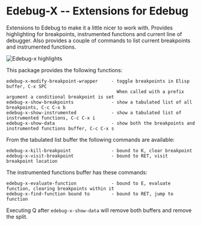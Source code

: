 # Edebug-X -- Extensions for Edebug

Extensions to Edebug to make it a little nicer to work with. Provides highlighting for breakpoints, instrumented functions
and current line of debugger. Also provides a couple of commands to list current breakpoints and instrumented functions.

![Edebug-x highlights](https://raw.github.com/ScottyB/edebug-x/master/images/edebug-highlights.png)

This package provides the following functions:
```
edebug-x-modify-breakpoint-wrapper     - toggle breakpoints in Elisp buffer, C-x SPC
                                         When called with a prefix argument a conditional breakpoint is set
edebug-x-show-breakpoints              - show a tabulated list of all breakpoints, C-c C-x b
edebug-x-show-instrumented             - show a tabulated list of instrumented functions, C-c C-x i
edebug-x-show-data                     - show both the breakpoints and instrumented functions buffer, C-c C-x s
```

From the tabulated list buffer the following commands are available:
```
edebug-x-kill-breakpoint               - bound to K, clear breakpoint
edebug-x-visit-breakpoint              - bound to RET, visit breakpoint location
```

The instrumented functions buffer has these commands:
```
edebug-x-evaluate-function             - bound to E, evaluate function, clearing breakpoints within it
edebug-x-find-function bound to        - bound to RET, jump to function
```

Executing Q after `edebug-x-show-data` will remove both buffers and remove the split.
